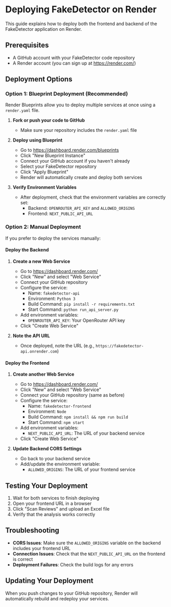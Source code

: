 # Deploying FakeDetector on Render

This guide explains how to deploy both the frontend and backend of the FakeDetector application on Render.

## Prerequisites

- A GitHub account with your FakeDetector code repository
- A Render account (you can sign up at https://render.com/)

## Deployment Options

### Option 1: Blueprint Deployment (Recommended)

Render Blueprints allow you to deploy multiple services at once using a `render.yaml` file.

1. **Fork or push your code to GitHub**
   - Make sure your repository includes the `render.yaml` file

2. **Deploy using Blueprint**
   - Go to https://dashboard.render.com/blueprints
   - Click "New Blueprint Instance"
   - Connect your GitHub account if you haven't already
   - Select your FakeDetector repository
   - Click "Apply Blueprint"
   - Render will automatically create and deploy both services

3. **Verify Environment Variables**
   - After deployment, check that the environment variables are correctly set:
     - Backend: `OPENROUTER_API_KEY` and `ALLOWED_ORIGINS`
     - Frontend: `NEXT_PUBLIC_API_URL`

### Option 2: Manual Deployment

If you prefer to deploy the services manually:

#### Deploy the Backend

1. **Create a new Web Service**
   - Go to https://dashboard.render.com/
   - Click "New" and select "Web Service"
   - Connect your GitHub repository
   - Configure the service:
     - Name: `fakedetector-api`
     - Environment: `Python 3`
     - Build Command: `pip install -r requirements.txt`
     - Start Command: `python run_api_server.py`
   - Add environment variables:
     - `OPENROUTER_API_KEY`: Your OpenRouter API key
   - Click "Create Web Service"

2. **Note the API URL**
   - Once deployed, note the URL (e.g., `https://fakedetector-api.onrender.com`)

#### Deploy the Frontend

1. **Create another Web Service**
   - Go to https://dashboard.render.com/
   - Click "New" and select "Web Service"
   - Connect your GitHub repository (same as before)
   - Configure the service:
     - Name: `fakedetector-frontend`
     - Environment: `Node`
     - Build Command: `npm install && npm run build`
     - Start Command: `npm start`
   - Add environment variables:
     - `NEXT_PUBLIC_API_URL`: The URL of your backend service
   - Click "Create Web Service"

2. **Update Backend CORS Settings**
   - Go back to your backend service
   - Add/update the environment variable:
     - `ALLOWED_ORIGINS`: The URL of your frontend service

## Testing Your Deployment

1. Wait for both services to finish deploying
2. Open your frontend URL in a browser
3. Click "Scan Reviews" and upload an Excel file
4. Verify that the analysis works correctly

## Troubleshooting

- **CORS Issues**: Make sure the `ALLOWED_ORIGINS` variable on the backend includes your frontend URL
- **Connection Issues**: Check that the `NEXT_PUBLIC_API_URL` on the frontend is correct
- **Deployment Failures**: Check the build logs for any errors

## Updating Your Deployment

When you push changes to your GitHub repository, Render will automatically rebuild and redeploy your services.
